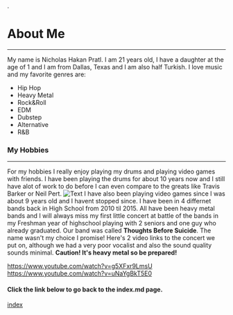 .
# About Me

---

My name is Nicholas Hakan Pratl. I am 21 years old, I have a daughter at the age of 1 and I am from Dallas, Texas and I am also half
Turkish. I love music and my favorite genres are:
+ Hip Hop
+ Heavy Metal
+ Rock&Roll
+ EDM
+ Dubstep
+ Alternative
+ R&B

### My Hobbies

---

For my hobbies I really enjoy playing my drums and playing video games with friends. I have been playing the drums for about 10 years now
and I still have alot of work to do before I can even compare to the greats like Travis Barker or Neil Pert. 
![Text](https://media.sweetwater.com/api/i/q-85__ha-76329078f1631a31__hmac-4c560d019ee8b930dc27285718f86c9ae7b51dcd/images/items/1800/IP52NBCBOB-xlarge.jpg)
I have also been playing video games since I was about 9 years old and I havent stopped since. I have been in 4 differnet bands back in High School from 2010 til 2015. All have been heavy metal bands and I will always miss my first little concert at battle of the bands in my Freshman year of highschool playing with 2 seniors and one guy who already graduated. Our band was called **Thoughts Before Suicide**. The name wasn't my choice I promise! Here's 2 video links to the concert we put on, although we had a very poor vocalist and also the sound quality sounds minimal.
**Caution! It's heavy metal so be prepared!**

https://www.youtube.com/watch?v=g5XFxr9LmsU
https://www.youtube.com/watch?v=uNaYgBkT5E0

#### Click the link below to go back to the index.md page.
[index](index) 
